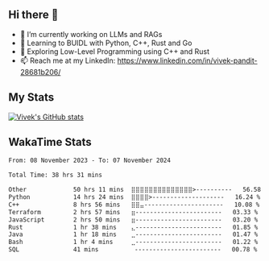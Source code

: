 ## Hi there 👋

- 🔭 I’m currently working on LLMs and RAGs
- 🌱 Learning to BUIDL with Python, C++, Rust and Go 
- 🤔 Exploring Low-Level Programming using C++ and Rust 
- 📫 Reach me at my LinkedIn: https://www.linkedin.com/in/vivek-pandit-28681b206/

## My Stats
[![Vivek's GitHub stats](https://github-readme-stats.vercel.app/api?username=ipanditi&show_icons=true&theme=dark)](https://ipanditi.github.io/)

## WakaTime Stats
<!--START_SECTION:waka-->

```txt
From: 08 November 2023 - To: 07 November 2024

Total Time: 38 hrs 31 mins

Other             50 hrs 11 mins  ⣿⣿⣿⣿⣿⣿⣿⣿⣿⣿⣿⣿⣿⣿>----------   56.58 %
Python            14 hrs 24 mins  ⣿⣿⣿⣿>--------------------   16.24 %
C++               8 hrs 56 mins   ⣿⣿⣤----------------------   10.08 %
Terraform         2 hrs 57 mins   ⣶------------------------   03.33 %
JavaScript        2 hrs 50 mins   ⣶------------------------   03.20 %
Rust              1 hr 38 mins    ⣄------------------------   01.85 %
Java              1 hr 18 mins    ⣀------------------------   01.47 %
Bash              1 hr 4 mins     ⣀------------------------   01.22 %
SQL               41 mins          ------------------------   00.78 %
```

<!--END_SECTION:waka-->


